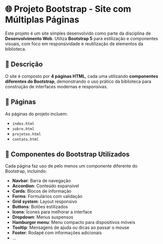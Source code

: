 # 🌐 Projeto Bootstrap - Site com Múltiplas Páginas

Este projeto é um site simples desenvolvido como parte da disciplina de **Desenvolvimento Web**. Utiliza **Bootstrap 5** para estilização e componentes visuais, com foco em responsividade e reutilização de elementos da biblioteca.

## 📌 Descrição

O site é composto por **4 páginas HTML**, cada uma utilizando **componentes diferentes do Bootstrap**, demonstrando o uso prático da biblioteca para construção de interfaces modernas e responsivas.

## 📄 Páginas

As páginas do projeto incluem:

- `index.html`
- `sobre.html`
- `projetos.html`
- `contato.html`

## 🎨 Componentes do Bootstrap Utilizados

Cada página faz uso de pelo menos um componente diferente do Bootstrap, incluindo:

- **Navbar**: Barra de navegação
- **Accordion**: Conteúdo expansível
- **Cards**: Blocos de informação
- **Forms**: Formulários com validação
- **Grid system**: Layout responsivo
- **Buttons**: Botões estilizados
- **Icons**: Ícones para melhorar a interface
- **Dropdown**: Menus suspensos
- **Hamburger menu**: Menu compacto para dispositivos móveis
- **Tooltip**: Mensagens de ajuda ou dicas ao passar o mouse
- **Footer**: Rodapé com informações adicionais
- ...